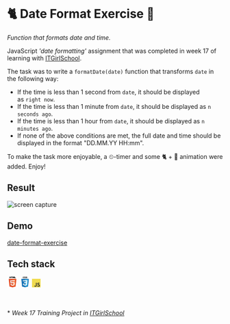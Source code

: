 # 🐈‍ Date Format Exercise 🚌
_Function that formats date and time._

JavaScript _'date formatting'_ assignment that was completed in week 17 of learning with [ITGirlSchool].

The task was to write a `formatDate(date)` function that transforms `date` in the following way:

- If the time is less than 1 second from `date`, it should be displayed as `right now`.     
- If the time is less than 1 minute from `date`, it should be displayed as `n seconds ago`.
- If the time is less than 1 hour from `date`, it should be displayed as `n minutes ago`.
- If none of the above conditions are met, the full date and time should be displayed in the format "DD.MM.YY HH:mm".

To make the task more enjoyable, a ⏲-timer and some 🐈‍ + 🚌 animation were added. Enjoy!


## Result
<img width="45%" alt="screen capture" src="../main/assets/img/captureweb.jpeg">

## Demo
[date-format-exercise]


## Tech stack

<code><img height="25" src="https://raw.githubusercontent.com/github/explore/80688e429a7d4ef2fca1e82350fe8e3517d3494d/topics/html/html.png"></code>
<code><img height="25" src="https://raw.githubusercontent.com/github/explore/80688e429a7d4ef2fca1e82350fe8e3517d3494d/topics/css/css.png"></code>
<code><img height="20" src="https://raw.githubusercontent.com/github/explore/80688e429a7d4ef2fca1e82350fe8e3517d3494d/topics/javascript/javascript.png"></code>

<br><br> 
\* _Week 17 Training Project in [ITGirlSchool]_ 
  

   [ITGirlSchool]: <https://itgirlschool.com/en>
   [date-format-exercise]: <https://alenagm.github.io/date-format-exercise/>
